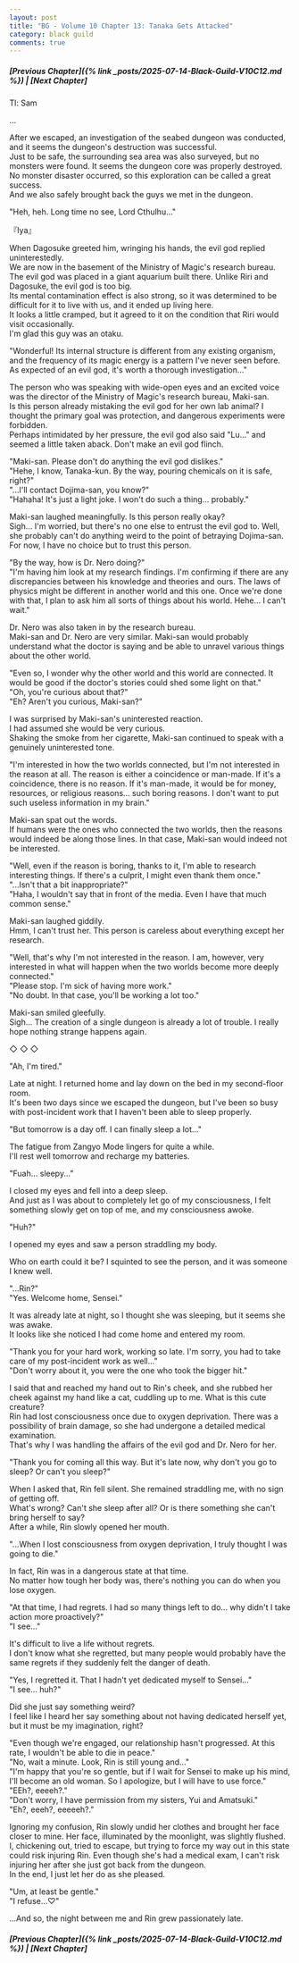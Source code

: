 ```yaml
---
layout: post
title: "BG - Volume 10 Chapter 13: Tanaka Gets Attacked"
category: black guild
comments: true
---
```


##### [Previous Chapter]({% link _posts/2025-07-14-Black-Guild-V10C12.md %})  \| [Next Chapter]








Tl: Sam


…



After we escaped, an investigation of the seabed dungeon was conducted, and it seems the dungeon's destruction was successful.     
Just to be safe, the surrounding sea area was also surveyed, but no monsters were found. It seems the dungeon core was properly destroyed.       
No monster disaster occurred, so this exploration can be called a great success.      
And we also safely brought back the guys we met in the dungeon.

"Heh, heh. Long time no see, Lord Cthulhu..."

『Iya』

When Dagosuke greeted him, wringing his hands, the evil god replied uninterestedly.       
We are now in the basement of the Ministry of Magic's research bureau. The evil god was placed in a giant aquarium built there. Unlike Riri and Dagosuke, the evil god is too big.        
Its mental contamination effect is also strong, so it was determined to be difficult for it to live with us, and it ended up living here.         
It looks a little cramped, but it agreed to it on the condition that Riri would visit occasionally.         
I'm glad this guy was an otaku.

"Wonderful! Its internal structure is different from any existing organism, and the frequency of its magic energy is a pattern I've never seen before. As expected of an evil god, it's worth a thorough investigation..."<!--more-->  

The person who was speaking with wide-open eyes and an excited voice was the director of the Ministry of Magic's research bureau, Maki-san.       
Is this person already mistaking the evil god for her own lab animal? I thought the primary goal was protection, and dangerous experiments were forbidden.     
Perhaps intimidated by her pressure, the evil god also said "Lu..." and seemed a little taken aback. Don't make an evil god flinch.        

"Maki-san. Please don't do anything the evil god dislikes."      
"Hehe, I know, Tanaka-kun. By the way, pouring chemicals on it is safe, right?"      
"...I'll contact Dojima-san, you know?"      
"Hahaha! It's just a light joke. I won't do such a thing... probably."    

Maki-san laughed meaningfully. Is this person really okay?     
Sigh... I'm worried, but there's no one else to entrust the evil god to. Well, she probably can't do anything weird to the point of betraying Dojima-san. For now, I have no choice but to trust this person.  

"By the way, how is Dr. Nero doing?"     
"I'm having him look at my research findings. I'm confirming if there are any discrepancies between his knowledge and theories and ours. The laws of physics might be different in another world and this one. Once we're done with that, I plan to ask him all sorts of things about his world. Hehe... I can't wait."   

Dr. Nero was also taken in by the research bureau.      
Maki-san and Dr. Nero are very similar. Maki-san would probably understand what the doctor is saying and be able to unravel various things about the other world.

"Even so, I wonder why the other world and this world are connected. It would be good if the doctor's stories could shed some light on that."       
"Oh, you're curious about that?"     
"Eh? Aren't you curious, Maki-san?"     

I was surprised by Maki-san's uninterested reaction.     
I had assumed she would be very curious.     
Shaking the smoke from her cigarette, Maki-san continued to speak with a genuinely uninterested tone.    

"I'm interested in how the two worlds connected, but I'm not interested in the reason at all. The reason is either a coincidence or man-made. If it's a coincidence, there is no reason. If it's man-made, it would be for money, resources, or religious reasons... such boring reasons. I don't want to put such useless information in my brain."

Maki-san spat out the words.     
If humans were the ones who connected the two worlds, then the reasons would indeed be along those lines. In that case, Maki-san would indeed not be interested.

"Well, even if the reason is boring, thanks to it, I'm able to research interesting things. If there's a culprit, I might even thank them once."      
"...Isn't that a bit inappropriate?"     
"Haha, I wouldn't say that in front of the media. Even I have that much common sense."  

Maki-san laughed giddily.       
Hmm, I can't trust her. This person is careless about everything except her research.  

"Well, that's why I'm not interested in the reason. I am, however, very interested in what will happen when the two worlds become more deeply connected."     
"Please stop. I'm sick of having more work."      
"No doubt. In that case, you'll be working a lot too."

Maki-san smiled gleefully.      
Sigh... The creation of a single dungeon is already a lot of trouble. I really hope nothing strange happens again.    
    
<div data-nat="424166"></div>
   
   
◇ ◇ ◇
   
   
   
"Ah, I'm tired."

Late at night. I returned home and lay down on the bed in my second-floor room.        
It's been two days since we escaped the dungeon, but I've been so busy with post-incident work that I haven't been able to sleep properly.

"But tomorrow is a day off. I can finally sleep a lot..."

The fatigue from Zangyo Mode lingers for quite a while.       
I'll rest well tomorrow and recharge my batteries.

"Fuah... sleepy..."

I closed my eyes and fell into a deep sleep.        
And just as I was about to completely let go of my consciousness, I felt something slowly get on top of me, and my consciousness awoke. 

"Huh?"

I opened my eyes and saw a person straddling my body.

Who on earth could it be? I squinted to see the person, and it was someone I knew well.

"...Rin?"      
"Yes. Welcome home, Sensei."       

It was already late at night, so I thought she was sleeping, but it seems she was awake.        
It looks like she noticed I had come home and entered my room.

"Thank you for your hard work, working so late. I'm sorry, you had to take care of my post-incident work as well..."       
"Don't worry about it, you were the one who took the bigger hit."

I said that and reached my hand out to Rin's cheek, and she rubbed her cheek against my hand like a cat, cuddling up to me. What is this cute creature?        
Rin had lost consciousness once due to oxygen deprivation. There was a possibility of brain damage, so she had undergone a detailed medical examination.         
That's why I was handling the affairs of the evil god and Dr. Nero for her.

"Thank you for coming all this way. But it's late now, why don't you go to sleep? Or can't you sleep?"  

When I asked that, Rin fell silent. She remained straddling me, with no sign of getting off.       
What's wrong? Can't she sleep after all? Or is there something she can't bring herself to say?       
After a while, Rin slowly opened her mouth.      

"...When I lost consciousness from oxygen deprivation, I truly thought I was going to die."

In fact, Rin was in a dangerous state at that time.       
No matter how tough her body was, there's nothing you can do when you lose oxygen.

"At that time, I had regrets. I had so many things left to do... why didn't I take action more proactively?"       
"I see..."

It's difficult to live a life without regrets.      
I don't know what she regretted, but many people would probably have the same regrets if they suddenly felt the danger of death. 

"Yes, I regretted it. That I hadn't yet dedicated myself to Sensei..."       
"I see... huh?"

Did she just say something weird?      
I feel like I heard her say something about not having dedicated herself yet, but it must be my imagination, right?

"Even though we're engaged, our relationship hasn't progressed. At this rate, I wouldn't be able to die in peace."     
"No, wait a minute. Look, Rin is still young and..."        
"I'm happy that you're so gentle, but if I wait for Sensei to make up his mind, I'll become an old woman. So I apologize, but I will have to use force."       
"EEh?, eeeeh?."       
"Don't worry, I have permission from my sisters, Yui and Amatsuki."        
"Eh?, eeeh?, eeeeeh?."

Ignoring my confusion, Rin slowly undid her clothes and brought her face closer to mine. Her face, illuminated by the moonlight, was slightly flushed.       
I, chickening out, tried to escape, but trying to force my way out in this state could risk injuring Rin. Even though she's had a medical exam, I can't risk injuring her after she just got back from the dungeon.      
In the end, I just let her do as she pleased.

"Um, at least be gentle."        
"I refuse...♡"

...And so, the night between me and Rin grew passionately late.









##### [Previous Chapter]({% link _posts/2025-07-14-Black-Guild-V10C12.md %}) \| [Next Chapter]